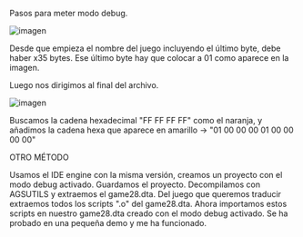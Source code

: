 Pasos para meter modo debug.

![imagen](https://user-images.githubusercontent.com/63190654/202892136-1e5afa94-2714-4719-bec4-3b657ead82f1.png)

Desde que empieza el nombre del juego incluyendo el último byte, debe haber x35 bytes. Ese último byte hay que colocar a 01 como aparece en la imagen.

Luego nos dirigimos al final del archivo.

![imagen](https://user-images.githubusercontent.com/63190654/202892228-652669de-5f80-4467-9e97-a6508fcb2ad6.png)

Buscamos la cadena hexadecimal "FF FF FF FF" como el naranja, y añadimos la cadena hexa que aparece en amarillo -> "01 00 00 00 01 00 00 00 00"


OTRO MÉTODO

Usamos el IDE engine con la misma versión, creamos un proyecto con el modo debug activado.
Guardamos el proyecto.
Decompilamos con AGSUTILS y extraemos el game28.dta.
Del juego que queremos traducir extraemos todos los scripts ".o" del game28.dta.
Ahora importamos estos scripts en nuestro game28.dta creado con el modo debug activado.
Se ha probado en una pequeña demo y me ha funcionado.

